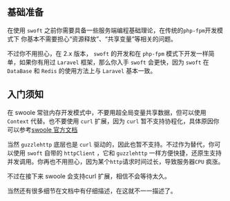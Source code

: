 ## 基础准备

在使用 `swoft` 之前你需要具备一些服务端编程基础理论，在传统的`php-fpm`开发模式下 你基本不需要担心“资源释放”、“共享变量”等相关的问题。

不过你不用担心，在 2.x 版本， `swoft` 的开发和在 `php-fpm` 模式下开发一样简单，如果你有用过 `Laravel` 框架，那么你入手 `swoft` 会更快，因为 `swoft` 在 `DataBase` 和 `Redis` 的使用方法上与 `Laravel` 基本一致。


## 入门须知
在 swoole 常驻内存开发模式中，不要用超全局变量共享数据，但可以使用 `Context` 代替。也不要使用 `curl` 扩展，因为 `curl` 暂不支持协程化，具体原因你可以参考[swoole 官方文档](https://wiki.swoole.com/wiki/page/965.html)  

当然 `guzzlehttp` 底层也是 `curl` 驱动的，因此也暂不支持。不过作为替代，你可以使用 `swoft` 自带的 `httpClient` ，它和 `guzzlehttp` 一样方便快捷，还原生支持并发调用。你再也不用担心，因为某个`http`请求时间过长，导致服务器`CPU` 疯涨。

不过在接下来 swoole 会支持curl 扩展，相信不会等待太久。

当然还有很多细节在文档中有仔细描述，在这就不一一描述了。

